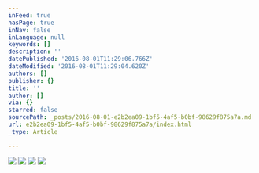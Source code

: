 ```yaml
---
inFeed: true
hasPage: true
inNav: false
inLanguage: null
keywords: []
description: ''
datePublished: '2016-08-01T11:29:06.766Z'
dateModified: '2016-08-01T11:29:04.620Z'
authors: []
publisher: {}
title: ''
author: []
via: {}
starred: false
sourcePath: _posts/2016-08-01-e2b2ea09-1bf5-4af5-b0bf-98629f875a7a.md
url: e2b2ea09-1bf5-4af5-b0bf-98629f875a7a/index.html
_type: Article

---
```

![](https://the-grid-user-content.s3-us-west-2.amazonaws.com/4e75fe98-a72a-4ac8-a2e0-abfe9308d445.jpg)
![](https://the-grid-user-content.s3-us-west-2.amazonaws.com/24eb2ce7-e095-4931-ac8d-75a5483cde6e.jpg)
![](https://the-grid-user-content.s3-us-west-2.amazonaws.com/ae40bc73-cc0c-4191-9311-c06e6ad9aaed.jpg)
![](https://the-grid-user-content.s3-us-west-2.amazonaws.com/a61792d7-7dee-428d-a76c-18e990b1c809.jpg)